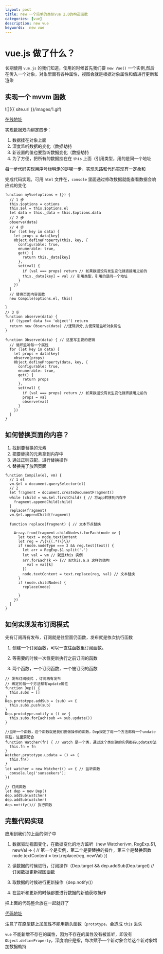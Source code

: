 ```yaml
---
layout: post
title: new 一个简单的类似vue 2.0的构造函数
categories: [vue]
description: new vue
keywords:  new vue
---
```


#  vue.js 做了什么？
长期使用 `vue.js` 的我们知道，使用的时候首先我们要 `new Vue()` 一个实例,然后在传入一个对象，对象里面有各种属性，视图会就是根据对象属性和值进行更新和渲染

## 实现一个 mvvm 函数
![]({{ site.url }}/images/1.gif)

[在线地址](https://codepen.io/qingchuang/pen/ExKOrmJ?editors=1111)


实现数据双向绑定四步：

1. 数据挂在对象上面
2. 深度监听数据的变化（数据劫持
3. 新设置的值也要监听数据变化（数据劫持
4. 为了方便，把所有的数据挂在在 `this` 上面（引用类型，用的是同一个地址

每一步代码实现用序号标明走的是哪一步，实现思路和代码实现有一定柔和

完成代码实现，可用 `html` 文件在，`console` 里面通过修改数据就能查看数据会响应式的变化

```
function myVue(options = {}) {
  // 1 步
  this.$options = options
  this.$el = this.$options.el
  let data = this._data = this.$options.data
  // 2 步
  observe(data)
  // 4 步
  for (let key in data) {
    let props = data[key]
    Object.defineProperty(this, key, {
      configurable: true,
      enumerable: true,
      get() {
        return this._data[key]
      },
      set(val) {
        if (val === props) return // 如果数据没有发生变化就直接用之前的
        this._data[key] = val // 引用类型，引用的是同一个地址
      }
    })
  }
  // 替换页面内容函数
  new Compile(options.el, this)

}
// 3 步
function observe(data) {
  if (typeof data !== 'object') return
  return new Observe(data) //逻辑拆分,方便深层监听对象属性
}

function Observe(data) { // 这里写主要的逻辑
  // 循环监听每一个属性
  for (let key in data) {
    let props = data[key]
    observe(props)
    Object.defineProperty(data, key, {
      configurable: true,
      enumerable: true,
      get() {
        return props
      },
      set(val) {
        if (val === props) return // 如果数据没有发生变化就直接用之前的
        props = val
        observe(val)
      }
    })
  }
}
```

## 如何替换页面的内容？

1. 找到要替换的元素
2. 把要替换的元素拿到内存中
4. 通过正则匹配，进行替换操作
3. 替换完了放回页面

```
function Compile(el, vm) {
  // 1 el
  vm.$el = document.querySelector(el)
  // 2
  let fragment = document.createDocumentFragment()
  while (child = vm.$el.firstChild) { // 将app转移到内存中
    fragment.appendChild(child)
  }
  replace(fragment)
  vm.$el.appendChild(fragment)

  function replace(fragment) { // 文本节点替换

    Array.from(fragment.childNodes).forEach(node => {
      let text = node.textContent
      let reg = /\{\{(.*)\}\}/
      if (node.nodeType === 3 && reg.test(text)) {
        let arr = RegExp.$1.split('.')
        let val = vm // 就是this 实例
        arr.forEach(k => {// 取this.a.a 这样的结构
          val = val[k]
        })
        node.textContent = text.replace(reg, val) // 文本替换
      }
      if (node.childNodes) {
        replace(node)

      }
    })
  }
}
```


## 如何实现发布订阅模式
先有订阅再有发布，订阅就是往里面仍函数，发布就是依次执行函数

1. 创建一个订阅函数，可以一直往函数里订阅函数。

2. 等需要的时候一次性更新执行之前订阅的函数

3. 两个函数，一个订阅函数，一个被订阅的函数

```
// 发布订阅模式 ，订阅再有发布
// 绑定的每一个方法都有update属性
function Dep() {
  this.subs = []
}
Dep.prototype.addSub = (sub) => {
  this.subs.push(sub)
}
Dep.prototype.notify = () => {
  this.subs.forEach(sub => sub.update())
}

//监听一个函数，这个函数就是我们要做操作的函数，Dep规定了每一个方法都有一个undate 属性，这里要配合
function Watcher(fn) { // watch 是一个类，通过这个类创建的实例都有updata方法
  this.fn = fn
}
Watcher.prototype.updata = () => {
  this.fn()
}
let watcher = new Watcher(() => { // 监听函数 
  console.log('sunseekers');
})

// 订阅函数
let dep = new Dep()
dep.addSub(watcher)
dep.addSub(watcher)
dep.notify()// 执行函数
```
## 完整代码实现
应用到我们的上面的例子中

1. 数据驱动视图变化，在数据变化的地方监听（new Watcher(vm, RegExp.$1, newVal => { // 第一个是实例，第二个是要替换的操作，第三个是替换函数
          node.textContent = text.replace(reg, newVal)
        })
        
2. 读数据的时候进行，订阅操作（Dep.target && dep.addSub(Dep.target) // 订阅数据更新视图函数

3. 取数据的时候进行更新操作（dep.notify()）

4. 在监听和更新的时候都要进行数据的新值获取操作

把上面的代码整合放在一起就好了

[代码地址](https://github.com/sunseekers/sunseekers.github.io/tree/master/_posts/blog/vueDemo)


注意了在原型链上加属性不能用箭头函数（`prototype`，会造成 `this` 丢失

`vue` 不能新增不存在的属性，因为不存在的属性没有被监听，即没有 `Object.defineProperty`。深度响应是指，每次赋予一个新对象会给这个新对象增加数据劫持

